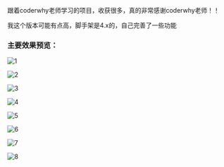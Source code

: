跟着coderwhy老师学习的项目，收获很多，真的非常感谢coderwhy老师！！

我这个版本可能有点高，脚手架是4.x的，自己完善了一些功能

### 主要效果预览：
![1](https://user-images.githubusercontent.com/90769279/144637441-684b4e29-963d-4c47-a578-6f56fe5ea6f6.png)

![2](https://user-images.githubusercontent.com/90769279/144637449-d4a329a9-62a1-499b-ab60-a62ccfac2e7f.png)

![3](https://user-images.githubusercontent.com/90769279/144637451-d04b5935-f69b-4625-ae8e-2f6e7f0422fb.png)

![4](https://user-images.githubusercontent.com/90769279/144637452-713949f2-e445-49f1-a232-9883d1d5f837.png)

![5](https://user-images.githubusercontent.com/90769279/144637454-56b32e0d-768b-4c6d-a8fe-7b7711488ec7.png)

![6](https://user-images.githubusercontent.com/90769279/144637456-8a970c51-31e9-443d-b26a-0316c72d302b.png)

![7](https://user-images.githubusercontent.com/90769279/144637458-5068d4f9-b6fc-43aa-8c0e-cffd20290817.png)

![8](https://user-images.githubusercontent.com/90769279/144637461-aa5ed4bf-c661-4f34-8d08-4e9f50f907d5.png)
